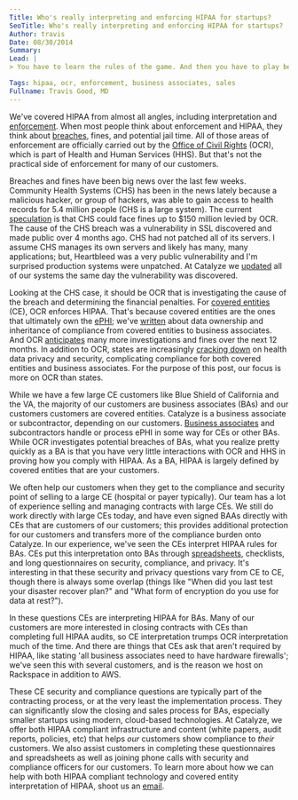 ```yaml
---
Title: Who's really interpreting and enforcing HIPAA for startups?
SeoTitle: Who's really interpreting and enforcing HIPAA for startups?
Author: travis
Date: 08/30/2014
Summary: 
Lead: |
> You have to learn the rules of the game. And then you have to play better than anyone else. **- Albert Einstein**

Tags: hipaa, ocr, enforcement, business associates, sales
Fullname: Travis Good, MD
---
```

We've covered HIPAA from almost all angles, including interpretation and [enforcement](/learn/hipaa/the-who-and-how-of-hipaa-enforcement/). When most people think about enforcement and HIPAA, they think about [breaches](/learn/hipaa/hipaa-and-data-breaches/), fines, and potential jail time. All of those areas of enforcement are officially carried out by the [Office of Civil Rights](http://www.hhs.gov/ocr/office/) (OCR), which is part of Health and Human Services (HHS). But that's not the practical side of enforcement for many of our customers.

Breaches and fines have been big news over the last few weeks. Community Health Systems (CHS) has been in the news  lately because a malicious hacker, or group of hackers, was able to gain access to health records for 5.4 million people (CHS is a large system). The current [speculation](http://www.forbes.com/sites/danmunro/2014/08/18/cyber-attack-nets-4-5-million-records-from-large-hospital-system/) is that CHS could face fines up to $150 million levied by OCR. The cause of the CHS breach was a vulnerability in SSL discovered and made public over 4 months ago. CHS had not patched all of its servers. I assume CHS manages its own servers and likely has many, many applications; but, Heartbleed was a very public vulnerability and I'm surprised production systems were unpatched. At Catalyze we [updated](/blog/addressing-the-heartbleed-vulnerability-the-catalyze-way/) all of our systems the same day the vulnerability was discovered.

Looking at the CHS case, it should be OCR that is investigating the cause of the breach and determining the financial penalties. For [covered entities](https://training.catalyze.io/Covered%20Entities.html) (CE), OCR enforces HIPAA. That's because covered entities are the ones that ultimately own the [ePHI](/learn/hipaa/what-is-protected-health-information-or-phi/); we've [written](/blog/inheritance-and-ownership-of-compliance-risk/) about data ownership and inheritance of compliance from covered entities to business associates. And OCR [anticipates](http://www.fiercehealthit.com/story/ocr-attorney-whopping-hipaa-fines-you-aint-seen-nothin-yet/2014-06-16) many more investigations and fines over the next 12 months. In addition to OCR, states are increasingly [cracking down](http://www.fiercehealthit.com/story/privacy-mac-mcmillan-hipaa-ocr-hhs-healthcare-himss/2014-08-22?page=full) on health data privacy and security, complicating compliance for both covered entities and business associates. For the purpose of this post, our focus is more on OCR than states.

While we have a few large CE customers like Blue Shield of California and the VA, the majority of our customers are business associates (BAs) and our customers customers are covered entities. Catalyze is a business associate or subcontractor, depending on our customers. [Business associates](/learn/hipaa-subcontractors-and-baas/) and subcontractors handle or process ePHI in some way for CEs or other BAs. While OCR investigates potential breaches of BAs, what you realize pretty quickly as a BA is that you have very little interactions with OCR and HHS in proving how you comply with HIPAA. As a BA, HIPAA is largely defined by covered entities that are your customers.

We often help our customers when they get to the compliance and security point of selling to a large CE (hospital or payer typically). Our team has a lot of experience selling and managing contracts with large CEs. We still do work directly with large CEs today, and have even signed BAAs directly with CEs that are customers of our customers; this provides additional protection for our customers and transfers more of the compliance burden onto Catalyze. In our experience, we've seen the CEs interpret HIPAA rules for BAs. CEs put this interpretation onto BAs through [spreadsheets](https://cloudsecurityalliance.org/research/ccm/), checklists, and long questionnaires on security, compliance, and privacy. It's interesting in that these security and privacy questions vary from CE to CE, though there is always some overlap (things like "When did you last test your disaster recover plan?" and "What form of encryption do you use for data at rest?").

In these questions CEs are interpreting HIPAA for BAs. Many of our customers are more interested in closing contracts with CEs than completing full HIPAA audits, so CE interpretation trumps OCR interpretation much of the time. And there are things that CEs ask that aren't required by HIPAA, like stating 'all business associates need to have hardware firewalls'; we've seen this with several customers, and is the reason we host on Rackspace in addition to AWS.

These CE security and compliance questions are typically part of the contracting process, or at the very least the implementation process. They can significantly slow the closing and sales process for BAs, especially smaller startups using modern, cloud-based technologies. At Catalyze, we offer both HIPAA compliant infrastructure and content (white papers, audit reports, policies, etc) that helps *our* customers show compliance to *their* customers. We also assist customers in completing these questionnaires and spreadsheets as well as joining phone calls with security and compliance officers for our customers. To learn more about how we can help with both HIPAA compliant technology and covered entity interpretation of HIPAA, shoot us an [email](mailto:sales@catalyze.io).

